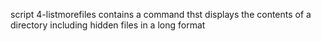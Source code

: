script 4-listmorefiles contains a command thst displays the contents of a directory including hidden files in a long format 